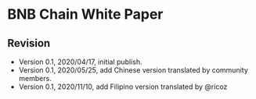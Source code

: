 # BNB Chain White Paper

## Revision

* Version 0.1, 2020/04/17, initial publish.
* Version 0.1, 2020/05/25, add Chinese version translated by community members.
* Version 0.1, 2020/11/10, add Filipino version translated by @ricoz
